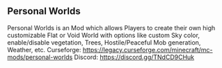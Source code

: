  ## Personal Worlds
Personal Worlds is an Mod which allows Players to create their own high customizable Flat or Void World with options like custom Sky color, enable/disable vegetation, Trees, Hostile/Peaceful Mob generation, Weather, etc.
Curseforge: https://legacy.curseforge.com/minecraft/mc-mods/personal-worlds
Discord: https://discord.gg/TNdCD9CHuk
